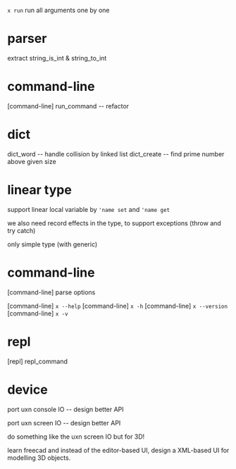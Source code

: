 `x run` run all arguments one by one

# parser

extract string_is_int & string_to_int

# command-line

[command-line] run_command -- refactor

# dict

dict_word -- handle collision by linked list
dict_create -- find prime number above given size

# linear type

support linear local variable by `'name set` and `'name get`

we also need record effects in the type, to support exceptions (throw and try catch)

only simple type (with generic)

# command-line

[command-line] parse options

[command-line] `x --help`
[command-line] `x -h`
[command-line] `x --version`
[command-line] `x -v`

# repl

[repl] repl_command

# device

port uxn console IO -- design better API

port uxn screen IO -- design better API

do something like the uxn screen IO but for 3D!

learn freecad and instead of the editor-based UI,
design a XML-based UI for modelling 3D objects.
